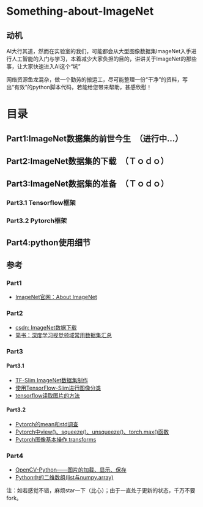 # Something-about-ImageNet
## 动机
AI大行其道，然而在实验室的我们，可能都会从大型图像数据集ImageNet入手进行人工智能的入门与学习，本着减少大家负担的目的，讲讲关于ImageNet的那些事，让大家快速进入AI这个“坑”

网络资源鱼龙混杂，做一个勤劳的搬运工，尽可能整理一份“干净”的资料，写出“有效”的python脚本代码，若能给您带来帮助，甚感欣慰！
# 目录
## Part1:ImageNet数据集的前世今生　（进行中...）
## Part2:ImageNet数据集的下载　（Ｔｏｄｏ）
## Part3:ImageNet数据集的准备　（Ｔｏｄｏ）
### Part3.1 Tensorflow框架  
### Part3.2 Pytorch框架
## Part4:python使用细节

## 参考
### Part1
- [ImageNet官网：About ImageNet](http://www.image-net.org/about-stats)
### Part2
- [csdn: ImageNet数据下载](https://blog.csdn.net/weixin_41043240/article/details/80305311)
- [简书：深度学习视觉领域常用数据集汇总](https://www.jianshu.com/p/9990284bc4d5)
### Part3
#### Part3.1 
- [TF-Slim ImageNet数据集制作](https://blog.csdn.net/Gavin__Zhou/article/details/80242998)
- [使用TensorFlow-Slim进行图像分类](https://lijiancheng0614.github.io/2017/06/29/2017_06_29_TensorFlow-Slim-image-classification/)
- [tensorflow读取图片的方法](https://blog.csdn.net/uestc_c2_403/article/details/74435286)
#### Part3.2
- [Pytorch的mean和std调查](https://blog.csdn.net/raby_gyl/article/details/80982375)
- [Pytorch中view()、squeeze()、unsqueeze()、torch.max()函数](https://blog.csdn.net/lanse_zhicheng/article/details/79148678)
- [Pytorch图像基本操作 transforms](https://zhuanlan.zhihu.com/p/27382990)
### Part4
- [OpenCV-Python——图片的加载、显示、保存](https://www.jianshu.com/p/ae510711e7ab)
- [Python中的二维数组(list与numpy.array)](https://blog.csdn.net/qq_30490125/article/details/51445390)

注：如若感觉不错，麻烦star一下（比心）；由于一直处于更新的状态，千万不要fork。

